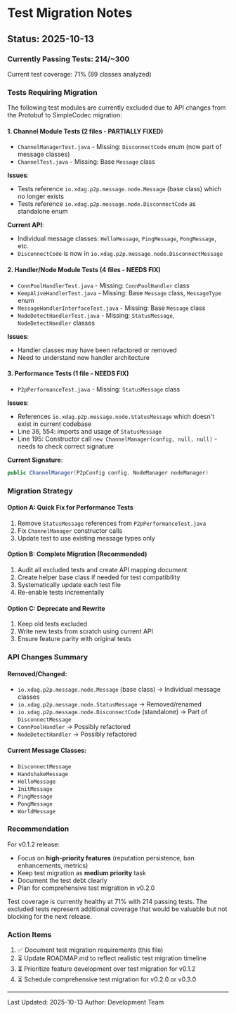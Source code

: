 # Test Migration Notes

## Status: 2025-10-13

### Currently Passing Tests: 214/~300

Current test coverage: 71% (89 classes analyzed)

### Tests Requiring Migration

The following test modules are currently excluded due to API changes from the Protobuf to SimpleCodec migration:

#### 1. Channel Module Tests (2 files - PARTIALLY FIXED)
- `ChannelManagerTest.java` - Missing: `DisconnectCode` enum (now part of message classes)
- `ChannelTest.java` - Missing: Base `Message` class

**Issues**:
- Tests reference `io.xdag.p2p.message.node.Message` (base class) which no longer exists
- Tests reference `io.xdag.p2p.message.node.DisconnectCode` as standalone enum

**Current API**:
- Individual message classes: `HelloMessage`, `PingMessage`, `PongMessage`, etc.
- `DisconnectCode` is now in `io.xdag.p2p.message.node.DisconnectMessage`

#### 2. Handler/Node Module Tests (4 files - NEEDS FIX)
- `ConnPoolHandlerTest.java` - Missing: `ConnPoolHandler` class
- `KeepAliveHandlerTest.java` - Missing: Base `Message` class, `MessageType` enum
- `MessageHandlerInterfaceTest.java` - Missing: Base `Message` class
- `NodeDetectHandlerTest.java` - Missing: `StatusMessage`, `NodeDetectHandler` classes

**Issues**:
- Handler classes may have been refactored or removed
- Need to understand new handler architecture

#### 3. Performance Tests (1 file - NEEDS FIX)
- `P2pPerformanceTest.java` - Missing: `StatusMessage` class

**Issues**:
-  References `io.xdag.p2p.message.node.StatusMessage` which doesn't exist in current codebase
- Line 36, 554: imports and usage of `StatusMessage`
- Line 195: Constructor call `new ChannelManager(config, null, null)` - needs to check correct signature

**Current Signature**:
```java
public ChannelManager(P2pConfig config, NodeManager nodeManager)
```

### Migration Strategy

#### Option A: Quick Fix for Performance Tests
1. Remove `StatusMessage` references from `P2pPerformanceTest.java`
2. Fix `ChannelManager` constructor calls
3. Update test to use existing message types only

#### Option B: Complete Migration (Recommended)
1. Audit all excluded tests and create API mapping document
2. Create helper base class if needed for test compatibility
3. Systematically update each test file
4. Re-enable tests incrementally

#### Option C: Deprecate and Rewrite
1. Keep old tests excluded
2. Write new tests from scratch using current API
3. Ensure feature parity with original tests

### API Changes Summary

#### Removed/Changed:
- `io.xdag.p2p.message.node.Message` (base class) → Individual message classes
- `io.xdag.p2p.message.node.StatusMessage` → Removed/renamed
- `io.xdag.p2p.message.node.DisconnectCode` (standalone) → Part of `DisconnectMessage`
- `ConnPoolHandler` → Possibly refactored
- `NodeDetectHandler` → Possibly refactored

#### Current Message Classes:
- `DisconnectMessage`
- `HandshakeMessage`
- `HelloMessage`
- `InitMessage`
- `PingMessage`
- `PongMessage`
- `WorldMessage`

### Recommendation

For v0.1.2 release:
- Focus on **high-priority features** (reputation persistence, ban enhancements, metrics)
- Keep test migration as **medium priority** task
- Document the test debt clearly
- Plan for comprehensive test migration in v0.2.0

Test coverage is currently healthy at 71% with 214 passing tests. The excluded tests represent additional coverage that would be valuable but not blocking for the next release.

### Action Items

1. ✅ Document test migration requirements (this file)
2. ⏳ Update ROADMAP.md to reflect realistic test migration timeline
3. ⏳ Prioritize feature development over test migration for v0.1.2
4. ⏳ Schedule comprehensive test migration for v0.2.0 or v0.3.0

---

Last Updated: 2025-10-13
Author: Development Team
